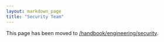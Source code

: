 ```yaml
---
layout: markdown_page
title: "Security Team"
---
```


This page has been moved to [/handbook/engineering/security](/handbook/engineering/security).

